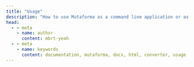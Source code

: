 ```yaml
---
title: "Usage"
description: "How to use Mutaforma as a command line application or as a library in your own project."
head:
  - - meta
    - name: author
      content: mbrt-yeah
  - - meta
    - name: keywords
      content: documentation, mutaforma, docx, html, converter, usage
---
```


<script setup lang="ts">
    import UsageHomePage from "../../_pages/usage/UsageHomePage.vue";
</script>

<UsageHomePage />